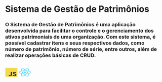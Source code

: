 # Sistema de Gestão de Patrimônios

### O Sistema de Gestão de Patrimônios é uma aplicação desenvolvida para facilitar o controle e o gerenciamento dos ativos patrimoniais de uma organização. Com este sistema, é possível cadastrar itens e seus respectivos dados, como número de patrimônio, número de série, entre outros, além de realizar operações básicas de CRUD. 


## 

<div>
  <img align="center" alt="TS" height="30" width="40" src="https://github.com/devicons/devicon/blob/master/icons/javascript/javascript-original.svg">
  <img align="center" alt="React" height="30" width="40" src="https://github.com/devicons/devicon/blob/master/icons/react/react-original.svg">
 </div> 

 
